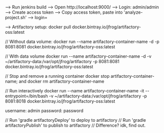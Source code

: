 --> Run jenkins build
--> Open http://localhost:9000/
--> Login: admin/admin
--> Create access token
--> Copy access token, paste into 'analyze-project.sh' --> login=<token>


--> Artifactory setup:
docker pull docker.bintray.io/jfrog/artifactory-oss:latest

// Without data volume:
docker run --name artifactory-container-name -d -p 8081:8081 docker.bintray.io/jfrog/artifactory-oss:latest

// With data volume
docker run --name artifactory-container-name -d -v ~/artifactory-data:/var/opt/jfrog/artifactory -p 8081:8081 docker.bintray.io/jfrog/artifactory-oss:latest

// Stop and remove a running container
docker stop artifactory-container-name; and docker rm artifactory-container-name

// Run interactively
docker run --name artifactory-container-name -it --entrypoint=/bin/bash -v ~/artifactory-data:/var/opt/jfrog/artifactory -p 8081:8018 docker.bintray.io/jfrog/artifactory-oss:latest

username: admin
password: password

// Run 'gradle artifactoryDeploy' to deploy to artifactory
// Run 'gradle artifactoryPublish' to publish to artifactory
// Difference? idk, find out.

